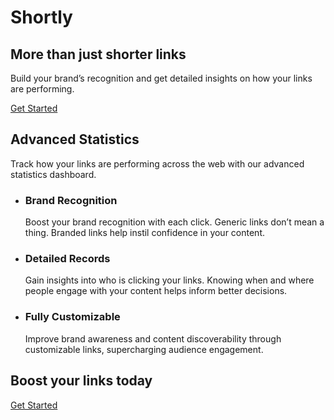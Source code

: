 # Shortly

## More than just shorter links

Build your brand’s recognition and get detailed insights
on how your links are performing.

[Get Started]()

## Advanced Statistics

Track how your links are performing across the web with our
advanced statistics dashboard.

* ### Brand Recognition

  Boost your brand recognition with each click. Generic links don’t mean a thing. Branded links help instil confidence in your content.

* ### Detailed Records

  Gain insights into who is clicking your links. Knowing when and where people engage with your content helps inform better decisions.

* ### Fully Customizable

  Improve brand awareness and content discoverability through customizable links, supercharging audience engagement.

## Boost your links today

[Get Started]()
